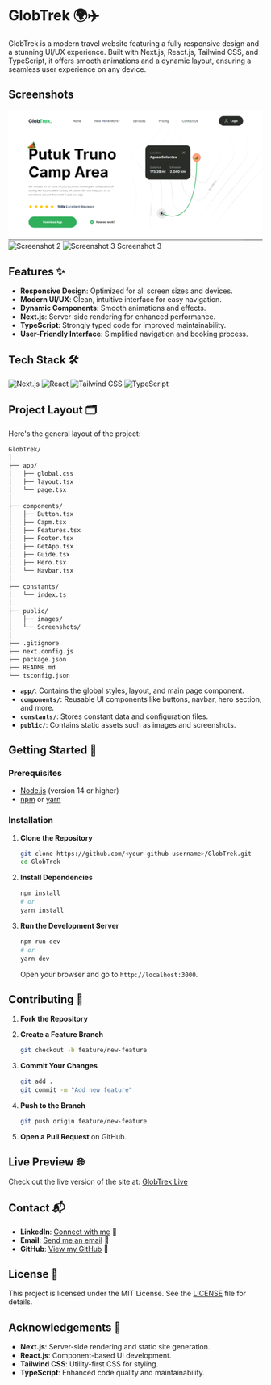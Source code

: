 # GlobTrek 🌍✈️

GlobTrek is a modern travel website featuring a fully responsive design and a stunning UI/UX experience. Built with Next.js, React.js, Tailwind CSS, and TypeScript, it offers smooth animations and a dynamic layout, ensuring a seamless user experience on any device.

## Screenshots

![Screenshot 1](/public/Screeshots/Screenshot1.png)
![Screenshot 2](/public/Screenshots/Screenshot2.png)
![Screenshot 3](/public/Screenshots/Screenshot3.png)
Screenshot 3
## Features ✨

- **Responsive Design**: Optimized for all screen sizes and devices.
- **Modern UI/UX**: Clean, intuitive interface for easy navigation.
- **Dynamic Components**: Smooth animations and effects.
- **Next.js**: Server-side rendering for enhanced performance.
- **TypeScript**: Strongly typed code for improved maintainability.
- **User-Friendly Interface**: Simplified navigation and booking process.

## Tech Stack 🛠️

![Next.js](https://img.shields.io/badge/-Next.js-000000?style=flat&logo=next.js&logoColor=white) 
![React](https://img.shields.io/badge/-React-61DAFB?style=flat&logo=react&logoColor=white) 
![Tailwind CSS](https://img.shields.io/badge/-Tailwind%20CSS-38B2AC?style=flat&logo=tailwind-css&logoColor=white) 
![TypeScript](https://img.shields.io/badge/-TypeScript-3178C6?style=flat&logo=typescript&logoColor=white) 

## Project Layout 🗂️

Here's the general layout of the project:

```
GlobTrek/
│
├── app/
│   ├── global.css
│   ├── layout.tsx
│   └── page.tsx
│
├── components/
│   ├── Button.tsx
│   ├── Capm.tsx
│   ├── Features.tsx
│   ├── Footer.tsx
│   ├── GetApp.tsx
│   ├── Guide.tsx
│   ├── Hero.tsx
│   └── Navbar.tsx
│
├── constants/
│   └── index.ts
│
├── public/
│   ├── images/
│   └── Screenshots/
│
├── .gitignore
├── next.config.js
├── package.json
├── README.md
└── tsconfig.json
```

- **`app/`**: Contains the global styles, layout, and main page component.
- **`components/`**: Reusable UI components like buttons, navbar, hero section, and more.
- **`constants/`**: Stores constant data and configuration files.
- **`public/`**: Contains static assets such as images and screenshots.

## Getting Started 🚀

### Prerequisites

- [Node.js](https://nodejs.org/) (version 14 or higher)
- [npm](https://www.npmjs.com/) or [yarn](https://yarnpkg.com/)

### Installation

1. **Clone the Repository**

   ```bash
   git clone https://github.com/<your-github-username>/GlobTrek.git
   cd GlobTrek
   ```

2. **Install Dependencies**

   ```bash
   npm install
   # or
   yarn install
   ```

3. **Run the Development Server**

   ```bash
   npm run dev
   # or
   yarn dev
   ```

   Open your browser and go to `http://localhost:3000`.

## Contributing 🤝

1. **Fork the Repository**

2. **Create a Feature Branch**

   ```bash
   git checkout -b feature/new-feature
   ```

3. **Commit Your Changes**

   ```bash
   git add .
   git commit -m "Add new feature"
   ```

4. **Push to the Branch**

   ```bash
   git push origin feature/new-feature
   ```

5. **Open a Pull Request** on GitHub.

## Live Preview 🌐

Check out the live version of the site at: [GlobTrek Live](https://globtrek.example.com)

## Contact 📬

- **LinkedIn**: [Connect with me](https://www.linkedin.com/in/ajaypatil1993) 🔗
- **Email**: [Send me an email](mailto:aj41093@gmail.com) 📧
- **GitHub**: [View my GitHub](https://github.com/ajaypatil1993) 🔗

## License 📝

This project is licensed under the MIT License. See the [LICENSE](LICENSE) file for details.

## Acknowledgements 🙏

- **Next.js**: Server-side rendering and static site generation.
- **React.js**: Component-based UI development.
- **Tailwind CSS**: Utility-first CSS for styling.
- **TypeScript**: Enhanced code quality and maintainability.